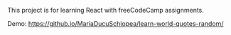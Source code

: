 This project is for learning React with freeCodeCamp assignments.

Demo: https://github.io/MariaDucuSchiopea/learn-world-quotes-random/
